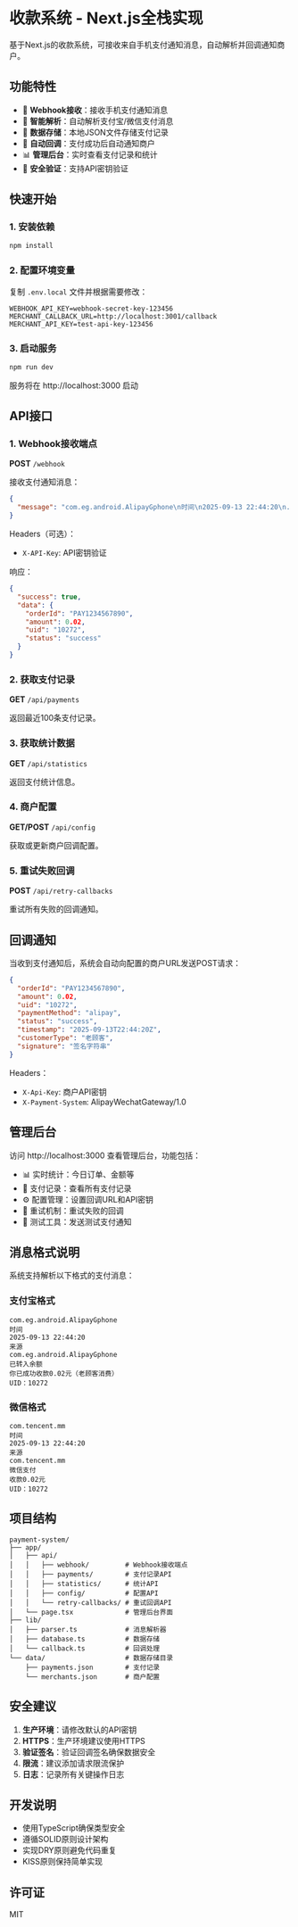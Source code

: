 # 收款系统 - Next.js全栈实现

基于Next.js的收款系统，可接收来自手机支付通知消息，自动解析并回调通知商户。

## 功能特性

- 🔔 **Webhook接收**：接收手机支付通知消息
- 📝 **智能解析**：自动解析支付宝/微信支付消息
- 💾 **数据存储**：本地JSON文件存储支付记录
- 🔄 **自动回调**：支付成功后自动通知商户
- 📊 **管理后台**：实时查看支付记录和统计
- 🔐 **安全验证**：支持API密钥验证

## 快速开始

### 1. 安装依赖

```bash
npm install
```

### 2. 配置环境变量

复制 `.env.local` 文件并根据需要修改：

```env
WEBHOOK_API_KEY=webhook-secret-key-123456
MERCHANT_CALLBACK_URL=http://localhost:3001/callback
MERCHANT_API_KEY=test-api-key-123456
```

### 3. 启动服务

```bash
npm run dev
```

服务将在 http://localhost:3000 启动

## API接口

### 1. Webhook接收端点

**POST** `/webhook`

接收支付通知消息：

```json
{
  "message": "com.eg.android.AlipayGphone\n时间\n2025-09-13 22:44:20\n...\n你已成功收款0.02元（老顾客消费）\nUID：10272"
}
```

Headers（可选）：
- `X-API-Key`: API密钥验证

响应：

```json
{
  "success": true,
  "data": {
    "orderId": "PAY1234567890",
    "amount": 0.02,
    "uid": "10272",
    "status": "success"
  }
}
```

### 2. 获取支付记录

**GET** `/api/payments`

返回最近100条支付记录。

### 3. 获取统计数据

**GET** `/api/statistics`

返回支付统计信息。

### 4. 商户配置

**GET/POST** `/api/config`

获取或更新商户回调配置。

### 5. 重试失败回调

**POST** `/api/retry-callbacks`

重试所有失败的回调通知。

## 回调通知

当收到支付通知后，系统会自动向配置的商户URL发送POST请求：

```json
{
  "orderId": "PAY1234567890",
  "amount": 0.02,
  "uid": "10272",
  "paymentMethod": "alipay",
  "status": "success",
  "timestamp": "2025-09-13T22:44:20Z",
  "customerType": "老顾客",
  "signature": "签名字符串"
}
```

Headers：
- `X-Api-Key`: 商户API密钥
- `X-Payment-System`: AlipayWechatGateway/1.0

## 管理后台

访问 http://localhost:3000 查看管理后台，功能包括：

- 📊 实时统计：今日订单、金额等
- 📝 支付记录：查看所有支付记录
- ⚙️ 配置管理：设置回调URL和API密钥
- 🔄 重试机制：重试失败的回调
- 🧪 测试工具：发送测试支付通知

## 消息格式说明

系统支持解析以下格式的支付消息：

### 支付宝格式
```
com.eg.android.AlipayGphone
时间
2025-09-13 22:44:20
来源
com.eg.android.AlipayGphone
已转入余额
你已成功收款0.02元（老顾客消费）
UID：10272
```

### 微信格式
```
com.tencent.mm
时间
2025-09-13 22:44:20
来源
com.tencent.mm
微信支付
收款0.02元
UID：10272
```

## 项目结构

```
payment-system/
├── app/
│   ├── api/
│   │   ├── webhook/         # Webhook接收端点
│   │   ├── payments/        # 支付记录API
│   │   ├── statistics/      # 统计API
│   │   ├── config/          # 配置API
│   │   └── retry-callbacks/ # 重试回调API
│   └── page.tsx             # 管理后台界面
├── lib/
│   ├── parser.ts            # 消息解析器
│   ├── database.ts          # 数据存储
│   └── callback.ts          # 回调处理
└── data/                    # 数据存储目录
    ├── payments.json        # 支付记录
    └── merchants.json       # 商户配置
```

## 安全建议

1. **生产环境**：请修改默认的API密钥
2. **HTTPS**：生产环境建议使用HTTPS
3. **验证签名**：验证回调签名确保数据安全
4. **限流**：建议添加请求限流保护
5. **日志**：记录所有关键操作日志

## 开发说明

- 使用TypeScript确保类型安全
- 遵循SOLID原则设计架构
- 实现DRY原则避免代码重复
- KISS原则保持简单实现

## 许可证

MIT
